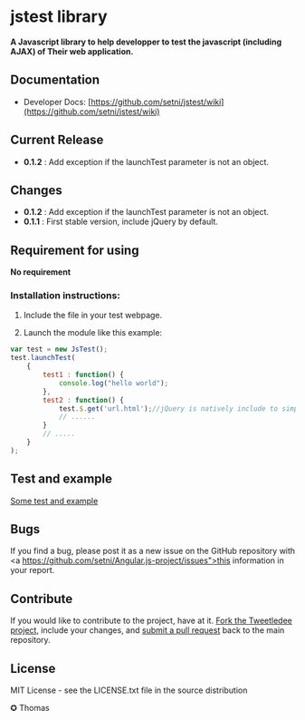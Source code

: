 jstest library
==========

**A Javascript library to help developper to test the javascript (including AJAX) of Their web application.**

## Documentation
- Developer Docs: [https://github.com/setni/jstest/wiki](https://github.com/setni/jstest/wiki)

## Current Release
- <b>0.1.2</b> : Add exception if the launchTest parameter is not an object.

## Changes
- <b>0.1.2</b> : Add exception if the launchTest parameter is not an object.
- <b>0.1.1</b> : First stable version, include jQuery by default.

## Requirement for using
**No requirement**

### Installation instructions:

1. Include the file in your test webpage.

2. Launch the module like this example:

```javascript
var test = new JsTest();
test.launchTest(
    {
        test1 : function() {
            console.log("hello world");
        },
        test2 : function() {
            test.$.get('url.html');//jQuery is natively include to simplify the test process
            // ......
        }
        // .....
    }
);
```


## Test and example
<a href="https://github.com/setni/jstest/tree/master/test">Some test and example</a>

## Bugs
If you find a bug, please post it as a new issue on the GitHub repository with <a https://github.com/setni/Angular.js-project/issues">this information in your report</a>.

## Contribute
If you would like to contribute to the project, have at it.  <a href="https://help.github.com/articles/fork-a-repo">Fork the Tweetledee project</a>, include your changes, and <a href="https://help.github.com/articles/using-pull-requests">submit a pull request</a> back to the main repository.

## License
MIT License - see the LICENSE.txt file in the source distribution

✪ Thomas
